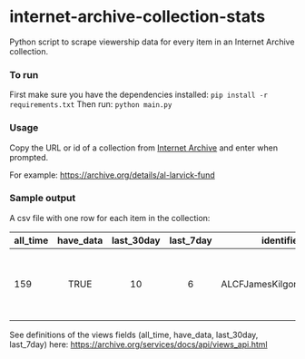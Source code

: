 # internet-archive-collection-stats
Python script to scrape viewership data for every item in an Internet Archive collection.

### To run 
First make sure you have the dependencies installed: ```pip install -r requirements.txt```
Then run: ```python main.py```

### Usage
Copy the URL or id of a collection from [Internet Archive](https://archive.org/) and enter when prompted. 

For example: https://archive.org/details/al-larvick-fund

### Sample output

A csv file with one row for each item in the collection:

| all_time	| have_data	| last_30day | last_7day | identifier | title | timestamp |
| :-------- | :-------: | :--------: | :-------: | :--------: | :---: | --------: |
| 159 | TRUE | 10 | 6 | ALCFJamesKilgoreClip5217 | ALCF James Kilgore Films Clip 5217 | 2021-01-16 14:30:00 |

See definitions of the views fields (all_time, have_data, last_30day, last_7day) here: https://archive.org/services/docs/api/views_api.html